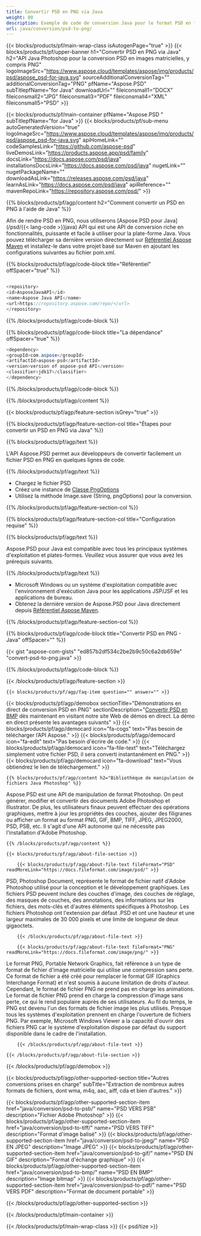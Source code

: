 ```yaml
---
title: Convertir PSD en PNG via Java
weight: 80
description: Exemple de code de conversion Java pour le format PSD en fichier PNG. Utilisez cet exemple de code pour convertir PSD en PNG dans n'importe quelle application Java Web ou de bureau.
url: java/conversion/psd-to-png/
---
```


{{< blocks/products/pf/main-wrap-class isAutogenPage="true" >}}
{{< blocks/products/pf/upper-banner h1="Convertir PSD en PNG via Java" h2="API Java Photoshop pour la conversion PSD en images matricielles, y compris PNG" logoImageSrc="https://www.aspose.cloud/templates/aspose/img/products/psd/aspose_psd-for-java.svg" sourceAdditionalConversionTag="" additionalConversionTag="PNG" pfName="Aspose.PSD" subTitlepfName="for Java" downloadUrl="" fileiconsmall1="DOCX" fileiconsmall2="JPG" fileiconsmall3="PDF" fileiconsmall4="XML" fileiconsmall5="PSD" >}}

{{< blocks/products/pf/main-container pfName="Aspose.PSD " subTitlepfName="for Java" >}}
{{< blocks/products/pf/sub-menu autoGeneratedVersion="true" logoImageSrc="https://www.aspose.cloud/templates/aspose/img/products/psd/aspose_psd-for-java.svg" apiHomeLink="" codeSamplesLink="https://github.com/aspose-psd" liveDemosLink="https://products.aspose.app/psd/family" docsLink="https://docs.aspose.com/psd/java" installationsDocsLink="https://docs.aspose.com/psd/java" nugetLink="" nugetPackageName="" downloadAsLink="https://releases.aspose.com/psd/java" learnAsLink="https://docs.aspose.com/psd/java" apiReference="" mavenRepoLink="https://repository.aspose.com/psd/" >}}

{{% blocks/products/pf/agp/content h2="Comment convertir un PSD en PNG à l'aide de Java" %}}

 Afin de rendre PSD en PNG, nous utiliserons
 [Aspose.PSD pour Java](/psd/{{< lang-code >}}java) 
 API qui est une API de conversion riche en fonctionnalités, puissante et facile à utiliser pour la plate-forme Java. Vous pouvez télécharger sa dernière version directement sur
 [Référentiel Aspose Maven](https://repository.aspose.com/psd/) 
 et installez-le dans votre projet basé sur Maven en ajoutant les configurations suivantes au fichier pom.xml.

{{% blocks/products/pf/agp/code-block title="Référentiel" offSpacer="true" %}}

```cs

<repository>
<id>AsposeJavaAPI</id>
<name>Aspose Java API</name>
<url>https://repository.aspose.com/repo/</url>
</repository>

```

{{% /blocks/products/pf/agp/code-block %}}

{{% blocks/products/pf/agp/code-block title="La dépendance" offSpacer="true" %}}

```cs
<dependency>
<groupId>com.aspose</groupId>
<artifactId>aspose-psd</artifactId>
<version>version of aspose-psd API</version>
<classifier>jdk17</classifier>
</dependency>

```

{{% /blocks/products/pf/agp/code-block %}}

{{% /blocks/products/pf/agp/content %}}

{{< blocks/products/pf/agp/feature-section isGrey="true" >}}

{{% blocks/products/pf/agp/feature-section-col title="Étapes pour convertir un PSD en PNG via Java" %}}

{{% blocks/products/pf/agp/text %}}

 L'API Aspose.PSD permet aux développeurs de convertir facilement un fichier PSD en PNG en quelques lignes de code.

{{% /blocks/products/pf/agp/text %}}

- Chargez le fichier PSD
- Créez une instance de [Classe PngOptions](https://apireference.aspose.com/psd/java/com.aspose.psd.imageoptions/PngOptions)
- Utilisez la méthode Image.save (String, pngOptions) pour la conversion.

{{% /blocks/products/pf/agp/feature-section-col %}}

{{% blocks/products/pf/agp/feature-section-col title="Configuration requise" %}}

{{% blocks/products/pf/agp/text %}}

 Aspose.PSD pour Java est compatible avec tous les principaux systèmes d'exploitation et plates-formes. Veuillez vous assurer que vous avez les prérequis suivants.

{{% /blocks/products/pf/agp/text %}}

- Microsoft Windows ou un système d'exploitation compatible avec l'environnement d'exécution Java pour les applications JSP/JSF et les applications de bureau.
- Obtenez la dernière version de Aspose.PSD pour Java directement depuis
 [Référentiel Aspose Maven](https://repository.aspose.com/psd/).

{{% /blocks/products/pf/agp/feature-section-col %}}

{{% blocks/products/pf/agp/code-block title="Convertir PSD en PNG - Java" offSpacer="" %}}

{{< gist "aspose-com-gists" "ed857b2df534c2be2b9c50c6a2db659e" "convert-psd-to-png.java" >}}

{{% /blocks/products/pf/agp/code-block %}}

{{< /blocks/products/pf/agp/feature-section >}}

    {{< blocks/products/pf/agp/faq-item question="" answer="" >}}
 

<!-- aboutfile Starts -->

{{< blocks/products/pf/agp/demobox sectionTitle="Démonstrations en direct de conversion PSD en PNG" sectionDescription="[Convertir PSD en BMP](https://products.aspose.app/psd/conversion/psd-to-png) dès maintenant en visitant notre site Web de démos en direct. La démo en direct présente les avantages suivants" >}}
        {{< blocks/products/pf/agp/democard icon="fa-cogs" text="Pas besoin de télécharger l’API Aspose." >}}
        {{< blocks/products/pf/agp/democard icon="fa-edit" text="Pas besoin d'écrire de code." >}}
        {{< blocks/products/pf/agp/democard icon="fa-file-text" text="Téléchargez simplement votre fichier PSD, il sera converti instantanément en PNG." >}}
        {{< blocks/products/pf/agp/democard icon="fa-download" text="Vous obtiendrez le lien de téléchargement." >}}

    {{% blocks/products/pf/agp/content h2="Bibliothèque de manipulation de fichiers Java Photoshop" %}}

 Aspose.PSD est une API de manipulation de format Photoshop. On peut générer, modifier et convertir des documents Adobe Photoshop et Illustrator. De plus, les utilisateurs finaux peuvent effectuer des opérations graphiques, mettre à jour les propriétés des couches, ajouter des filigranes ou afficher un format au format PNG, GIF, BMP, TIFF, JPEG, JPEG2000, PSD, PSB, etc. Il s'agit d'une API autonome qui ne nécessite pas l'installation d'Adobe Photoshop. 



    {{% /blocks/products/pf/agp/content %}}

    {{< blocks/products/pf/agp/about-file-section >}}

        {{< blocks/products/pf/agp/about-file-text fileFormat="PSD" readMoreLink="https://docs.fileformat.com/image/psd/" >}}

PSD, Photoshop Document, représente le format de fichier natif d'Adobe Photoshop utilisé pour la conception et le développement graphiques. Les fichiers PSD peuvent inclure des couches d'image, des couches de réglage, des masques de couches, des annotations, des informations sur les fichiers, des mots-clés et d'autres éléments spécifiques à Photoshop. Les fichiers Photoshop ont l'extension par défaut .PSD et ont une hauteur et une largeur maximales de 30 000 pixels et une limite de longueur de deux gigaoctets.


        {{< /blocks/products/pf/agp/about-file-text >}}

        {{< blocks/products/pf/agp/about-file-text fileFormat="PNG" readMoreLink="https://docs.fileformat.com/image/png/" >}}

Le format PNG, Portable Network Graphics, fait référence à un type de format de fichier d'image matricielle qui utilise une compression sans perte. Ce format de fichier a été créé pour remplacer le format GIF (Graphics Interchange Format) et n'est soumis à aucune limitation de droits d'auteur. Cependant, le format de fichier PNG ne prend pas en charge les animations. Le format de fichier PNG prend en charge la compression d'image sans perte, ce qui le rend populaire auprès de ses utilisateurs. Au fil du temps, le PNG est devenu l'un des formats de fichier image les plus utilisés. Presque tous les systèmes d'exploitation prennent en charge l'ouverture de fichiers PNG. Par exemple, Microsoft Windows Viewer a la capacité d'ouvrir des fichiers PNG car le système d'exploitation dispose par défaut du support disponible dans le cadre de l'installation.


        {{< /blocks/products/pf/agp/about-file-text >}}

    {{< /blocks/products/pf/agp/about-file-section >}}

{{< /blocks/products/pf/agp/demobox >}}

<!-- aboutfile Ends -->

{{< blocks/products/pf/agp/other-supported-section title="Autres conversions prises en charge" subTitle="Extraction de nombreux autres formats de fichiers, dont wma, m4q, aac, aiff, cda et bien d'autres." >}}

{{< blocks/products/pf/agp/other-supported-section-item href="java/conversion/psd-to-psb/" name="PSD VERS PSB" description="Fichier Adobe Photoshop" >}}
{{< blocks/products/pf/agp/other-supported-section-item href="java/conversion/psd-to-tiff/" name="PSD VERS TIFF" description="Format d'image balisé" >}}
{{< blocks/products/pf/agp/other-supported-section-item href="java/conversion/psd-to-jpeg/" name="PSD EN JPEG" description="Image JPEG" >}}
{{< blocks/products/pf/agp/other-supported-section-item href="java/conversion/psd-to-gif/" name="PSD EN GIF" description="Format d'échange graphique" >}}
{{< blocks/products/pf/agp/other-supported-section-item href="java/conversion/psd-to-bmp/" name="PSD EN BMP" description="Image bitmap" >}}
{{< blocks/products/pf/agp/other-supported-section-item href="java/conversion/psd-to-pdf/" name="PSD VERS PDF" description="Format de document portable" >}}

{{< /blocks/products/pf/agp/other-supported-section >}}

{{< /blocks/products/pf/main-container >}}
    
{{< /blocks/products/pf/main-wrap-class >}}
{{< psd/tize >}}
